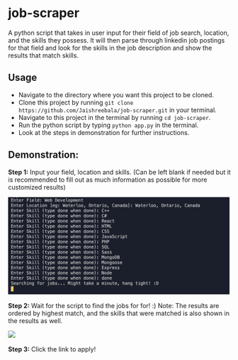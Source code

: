 # job-scraper


A python script that takes in user input for their field of job search, location, and the skills they possess. It will then parse through linkedin job postings for that field and look for the skills in the job description and show the results that match skills.

## Usage

* Navigate to the directory where you want this project to be cloned.
* Clone this project by running `git clone https://github.com/Jaishreebala/job-scraper.git` in your terminal.
* Navigate to this project in the terminal by running `cd job-scraper`.
* Run the python script by typing `python app.py` in the terminal.
* Look at the steps in demonstration for further instructions.

## Demonstration:

__Step 1:__ Input your field, location and skills. (Can be left blank if needed but it is recommended to fill out as much information as possible for more customized results)

 <img src="./Assets/userinput.png" width="500">

__Step 2:__ Wait for the script to find the jobs for for! :) 
Note: The results are ordered by highest match, and the skills that were matched is also shown in the results as well.
 
 <img src="./Assets/results.gif">

 __Step 3:__ Click the link to apply!


